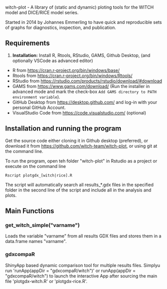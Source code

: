 witch-plot - A library of (static and dynamic) ploting tools for the WITCH model and DICE/RICE model series.

Started in 2014 by Johannes Emmerling to have quick and reproducible sets of graphs for diagnostics, inspection, and publication.

## Requirements

1) **Installation:** Install R, Rtools, RStudio, GAMS, Github Desktop, (and optionally VSCode as advanced editor)

* R from https://cran.r-project.org/bin/windows/base/
* Rtools from https://cran.r-project.org/bin/windows/Rtools/
* RStudio from https://rstudio.com/products/rstudio/download/#download
* GAMS from https://www.gams.com/download/ (Run the installer in advanced mode and mark the check-box `Add GAMS directory to PATH environment variable`).
* GitHub Desktop from https://desktop.github.com/ and log-in with your personal GitHub Account.
* VisualStudio Code from https://code.visualstudio.com/ (optional)

## Installation and running the program

Get the source code either cloning it in Github desktop (preferred), or download it from https://github.com/witch-team/witch-plot, or using git at the command line.

To run the program, open teh folder "witch-plot" in Rstudio as a project or execute on the command line
```Shell
Rscript plotgdx_[witch|rice].R
```

The script will automatically search all results_*.gdx files in the specified folder in the second line of the script and include all in the analysis and plots.

## Main Functions

### get_witch_simple("varname")

Loads the variable "varname" from all results GDX files and stores them in a data.frame names "varname".

### gdxcompaR
ShinyApp based dynamic comparison tool for multiple results files.
Simplyu run 'runApp(appDir = "gdxcompaR/witch")' or runApp(appDir = "gdxcompaR/witch") to launch the interactive App after sourcing the main file 'plotgdx-witch.R' or 'plotgdx-rice.R'.



